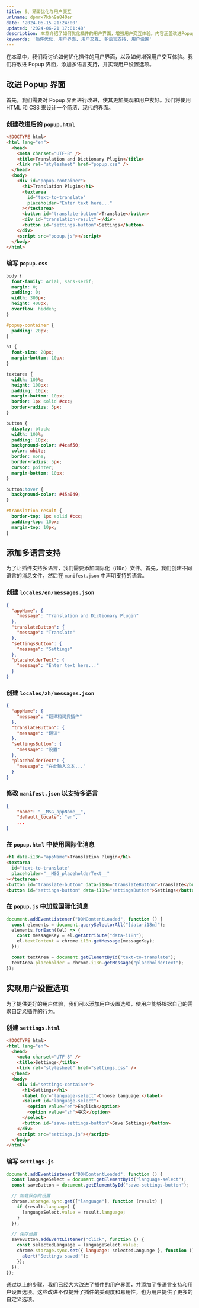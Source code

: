 ```yaml
---
title: 9、界面优化与用户交互
urlname: dpmrx7kbh9a840er
date: '2024-06-15 21:24:00'
updated: '2024-06-21 17:01:48'
description: 本章介绍了如何优化插件的用户界面，增强用户交互体验。内容涵盖改进Popup界面、添加多语言支持和实现用户设置选项，提升插件的美观度和易用性。
keywords: '插件优化, 用户界面, 用户交互, 多语言支持, 用户设置'
---
```

在本章中，我们将讨论如何优化插件的用户界面，以及如何增强用户交互体验。我们将改进 Popup 界面，添加多语言支持，并实现用户设置选项。

## 改进 Popup 界面

首先，我们需要对 Popup 界面进行改进，使其更加美观和用户友好。我们将使用 HTML 和 CSS 来设计一个简洁、现代的界面。

### 创建改进后的 `popup.html`

```html
<!DOCTYPE html>
<html lang="en">
  <head>
    <meta charset="UTF-8" />
    <title>Translation and Dictionary Plugin</title>
    <link rel="stylesheet" href="popup.css" />
  </head>
  <body>
    <div id="popup-container">
      <h1>Translation Plugin</h1>
      <textarea
        id="text-to-translate"
        placeholder="Enter text here..."
      ></textarea>
      <button id="translate-button">Translate</button>
      <div id="translation-result"></div>
      <button id="settings-button">Settings</button>
    </div>
    <script src="popup.js"></script>
  </body>
</html>
```

### 编写 `popup.css`

```css
body {
  font-family: Arial, sans-serif;
  margin: 0;
  padding: 0;
  width: 300px;
  height: 400px;
  overflow: hidden;
}

#popup-container {
  padding: 20px;
}

h1 {
  font-size: 20px;
  margin-bottom: 10px;
}

textarea {
  width: 100%;
  height: 100px;
  padding: 10px;
  margin-bottom: 10px;
  border: 1px solid #ccc;
  border-radius: 5px;
}

button {
  display: block;
  width: 100%;
  padding: 10px;
  background-color: #4caf50;
  color: white;
  border: none;
  border-radius: 5px;
  cursor: pointer;
  margin-bottom: 10px;
}

button:hover {
  background-color: #45a049;
}

#translation-result {
  border-top: 1px solid #ccc;
  padding-top: 10px;
  margin-top: 10px;
}
```

## 添加多语言支持

为了让插件支持多语言，我们需要添加国际化（i18n）文件。首先，我们创建不同语言的消息文件，然后在 `manifest.json` 中声明支持的语言。

### 创建 `locales/en/messages.json`

```json
{
  "appName": {
    "message": "Translation and Dictionary Plugin"
  },
  "translateButton": {
    "message": "Translate"
  },
  "settingsButton": {
    "message": "Settings"
  },
  "placeholderText": {
    "message": "Enter text here..."
  }
}
```

### 创建 `locales/zh/messages.json`

```json
{
  "appName": {
    "message": "翻译和词典插件"
  },
  "translateButton": {
    "message": "翻译"
  },
  "settingsButton": {
    "message": "设置"
  },
  "placeholderText": {
    "message": "在此输入文本..."
  }
}
```

### 修改 `manifest.json` 以支持多语言

```json
{
    "name": "__MSG_appName__",
    "default_locale": "en",
    ...
}
```

### 在 `popup.html` 中使用国际化消息

```html
<h1 data-i18n="appName">Translation Plugin</h1>
<textarea
  id="text-to-translate"
  placeholder="__MSG_placeholderText__"
></textarea>
<button id="translate-button" data-i18n="translateButton">Translate</button>
<button id="settings-button" data-i18n="settingsButton">Settings</button>
```

### 在 `popup.js` 中加载国际化消息

```javascript
document.addEventListener("DOMContentLoaded", function () {
  const elements = document.querySelectorAll("[data-i18n]");
  elements.forEach((el) => {
    const messageKey = el.getAttribute("data-i18n");
    el.textContent = chrome.i18n.getMessage(messageKey);
  });

  const textArea = document.getElementById("text-to-translate");
  textArea.placeholder = chrome.i18n.getMessage("placeholderText");
});
```

## 实现用户设置选项

为了提供更好的用户体验，我们可以添加用户设置选项，使用户能够根据自己的需求自定义插件的行为。

### 创建 `settings.html`

```html
<!DOCTYPE html>
<html lang="en">
  <head>
    <meta charset="UTF-8" />
    <title>Settings</title>
    <link rel="stylesheet" href="settings.css" />
  </head>
  <body>
    <div id="settings-container">
      <h1>Settings</h1>
      <label for="language-select">Choose language:</label>
      <select id="language-select">
        <option value="en">English</option>
        <option value="zh">中文</option>
      </select>
      <button id="save-settings-button">Save Settings</button>
    </div>
    <script src="settings.js"></script>
  </body>
</html>
```

### 编写 `settings.js`

```javascript
document.addEventListener("DOMContentLoaded", function () {
  const languageSelect = document.getElementById("language-select");
  const saveButton = document.getElementById("save-settings-button");

  // 加载保存的设置
  chrome.storage.sync.get(["language"], function (result) {
    if (result.language) {
      languageSelect.value = result.language;
    }
  });

  // 保存设置
  saveButton.addEventListener("click", function () {
    const selectedLanguage = languageSelect.value;
    chrome.storage.sync.set({ language: selectedLanguage }, function () {
      alert("Settings saved!");
    });
  });
});
```

通过以上的步骤，我们已经大大改进了插件的用户界面，并添加了多语言支持和用户设置选项。这些改进不仅提升了插件的美观度和易用性，也为用户提供了更多的自定义选项。


